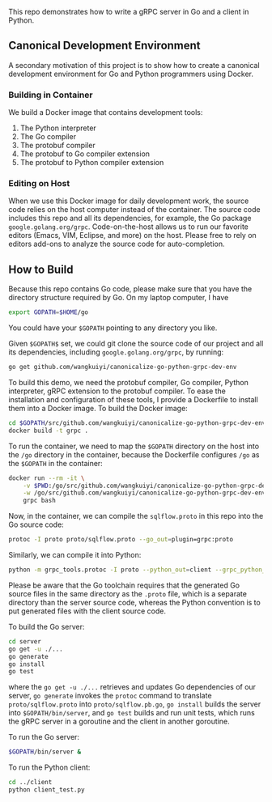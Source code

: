 This repo demonstrates how to write a gRPC server in Go and a client in Python.

## Canonical Development Environment

A secondary motivation of this project is to show how to create a canonical development environment for Go and Python programmers using Docker.  

### Building in Container

We build a Docker image that contains development tools:

1. The Python interpreter
1. The Go compiler
1. The protobuf compiler
1. The protobuf to Go compiler extension
1. The protobuf to Python compiler extension

### Editing on Host

When we use this Docker image for daily development work, the source code relies on the host computer instead of the container.  The source code includes this repo and all its dependencies, for example, the Go package `google.golang.org/grpc`.  Code-on-the-host allows us to run our favorite editors (Emacs, VIM, Eclipse, and more) on the host.  Please free to rely on editors add-ons to analyze the source code for auto-completion.


## How to Build

Because this repo contains Go code, please make sure that you have the directory structure required by Go.  On my laptop computer, I have

```bash
export GOPATH=$HOME/go
```

You could have your `$GOPATH` pointing to any directory you like.

Given `$GOPATH$` set, we could git clone the source code of our project and all its dependencies, including `google.golang.org/grpc`, by running:

```bash
go get github.com/wangkuiyi/canonicalize-go-python-grpc-dev-env
```

To build this demo, we need the protobuf compiler, Go compiler, Python interpreter, gRPC extension to the protobuf compiler.  To ease the installation and configuration of these tools, I provide a Dockerfile to install them into a Docker image. To build the Docker image:

```bash
cd $GOPATH/src/github.com/wangkuiyi/canonicalize-go-python-grpc-dev-env
docker build -t grpc .
```

To run the container, we need to map the `$GOPATH` directory on the host into the `/go` directory in the container, because the Dockerfile configures `/go` as the `$GOPATH` in the container:

```bash
docker run --rm -it \
    -v $PWD:/go/src/github.com/wangkuiyi/canonicalize-go-python-grpc-dev-env \
    -w /go/src/github.com/wangkuiyi/canonicalize-go-python-grpc-dev-env \
    grpc bash
```

Now, in the container, we can compile the `sqlflow.proto` in this repo into the Go source code:

```bash
protoc -I proto proto/sqlflow.proto --go_out=plugin=grpc:proto
```

Similarly, we can compile it into Python:

```bash
python -m grpc_tools.protoc -I proto --python_out=client --grpc_python_out=client sqlflow.proto
```

Please be aware that the Go toolchain requires that the generated Go source files in the same directory as the `.proto` file, which is a separate directory than the server source code, whereas the Python convention is to put generated files with the client source code.

To build the Go server:

```bash
cd server
go get -u ./...
go generate
go install
go test
```

where the `go get -u ./...` retrieves and updates Go dependencies of our server, `go generate` invokes the `protoc` command to translate `proto/sqlflow.proto` into `proto/sqlflow.pb.go`, `go install` builds the server into `$GOPATH/bin/server`, and `go test` builds and run unit tests, which runs the gRPC server in a goroutine and the client in another goroutine.

To run the Go server:

```bash
$GOPATH/bin/server &
```

To run the Python client:

```bash
cd ../client
python client_test.py
```
